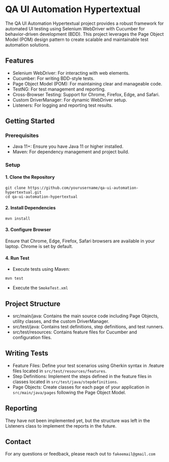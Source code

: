 
# QA UI Automation Hypertextual

The QA UI Automation Hypertextual project provides a robust framework for automated UI testing using Selenium WebDriver with Cucumber for behavior-driven development (BDD). This project leverages the Page Object Model (POM) design pattern to create scalable and maintainable test automation solutions.


## Features

- Selenium WebDriver: For interacting with web elements.
- Cucumber: For writing BDD-style tests.
- Page Object Model (POM): For maintaining clear and manageable code.
- TestNG: For test management and reporting.
- Cross-Browser Testing: Support for Chrome, Firefox, Edge, and Safari.
- Custom DriverManager: For dynamic WebDriver setup.
- Listeners: For logging and reporting test results.


## Getting Started

### Prerequisites

- Java 11+: Ensure you have Java 11 or higher installed.
- Maven: For dependency management and project build.

### Setup

#### 1. Clone the Repository

```
git clone https://github.com/yourusername/qa-ui-automation-hypertextual.git
cd qa-ui-automation-hypertextual

```

#### 2. Install Dependencies
```
mvn install
```

#### 3. Configure Browser

Ensure that Chrome, Edge, Firefox, Safari browsers are available in your laptop. Chrome is set by default.

#### 4. Run Test
- Execute tests using Maven:
```
mvn test

```
- Execute the `SmokeTest.xml`


## Project Structure

- src/main/java: Contains the main source code including Page Objects, utility classes, and the custom DriverManager.
- src/test/java: Contains test definitions, step definitions, and test runners.
- src/test/resources: Contains feature files for Cucumber and configuration files.
## Writing Tests

- Feature Files: Define your test scenarios using Gherkin syntax in .feature files located in `src/test/resources/features`.
- Step Definitions: Implement the steps defined in the feature files in classes located in `src/test/java/stepdefinitions`.
- Page Objects: Create classes for each page of your application in `src/main/java/pages` following the Page Object Model.
## Reporting

They have not been implemented yet, but the structure was left in the Listeners class to implement the reports in the future.
## Contact

For any questions or feedback, please reach out to `fakeemail@gmail.com`
